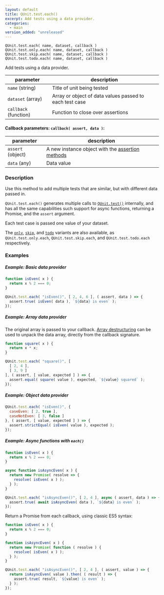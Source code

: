 ```yaml
---
layout: default
title: QUnit.test.each()
excerpt: Add tests using a data provider.
categories:
  - main
version_added: "unreleased"
---
```


`QUnit.test.each( name, dataset, callback )`<br>
`QUnit.test.only.each( name, dataset, callback )`<br>
`QUnit.test.skip.each( name, dataset, callback )`<br>
`QUnit.test.todo.each( name, dataset, callback )`

Add tests using a data provider.

| parameter | description |
|-----------|-------------|
| `name` (string) | Title of unit being tested |
| `dataset` (array) | Array or object of data values passed to each test case |
| `callback` (function) | Function to close over assertions |

#### Callback parameters: `callback( assert, data )`:

| parameter | description |
|-----------|-------------|
| `assert` (object) | A new instance object with the [assertion methods](../assert/index.md) |
| `data` (any) | Data value |

### Description

Use this method to add multiple tests that are similar, but with different data passed in.

`QUnit.test.each()` generates multiple calls to [`QUnit.test()`](./test.md) internally, and has all the same capabilities such support for async functions, returning a Promise, and the `assert` argument.

Each test case is passed one value of your dataset.

The [`only`](./test.only.md), [`skip`](./test.skip.md), and [`todo`](./test.todo.md) variants are also available, as `QUnit.test.only.each`, `QUnit.test.skip.each`, and `QUnit.test.todo.each` respectively.

### Examples

##### Example: Basic data provider

```js
function isEven( x ) {
  return x % 2 === 0;
}

QUnit.test.each( "isEven()", [ 2, 4, 6 ], ( assert, data ) => {
  assert.true( isEven( data ), `${data} is even` );
});
```

##### Example: Array data provider

The original array is passed to your callback. [Array destructuring](https://developer.mozilla.org/en-US/docs/Web/JavaScript/Reference/Operators/Destructuring_assignment) can be used to unpack the data array, directly from the callback signature.


```js
function square( x ) {
  return x * x;
}

QUnit.test.each( "square()", [
  [ 2, 4 ],
  [ 3, 9 ]
], ( assert, [ value, expected ] ) => {
  assert.equal( square( value ), expected, `${value} squared` );
});
```

##### Example: Object data provider

```js
QUnit.test.each( "isEven()", {
  caseEven: [ 2, true ],
  caseNotEven: [ 3, false ]
}, ( assert, [ value, expected ] ) => {
  assert.strictEqual( isEven( value ), expected );
});
```

##### Example: Async functions with `each()`

```js
function isEven( x ) {
  return x % 2 === 0;
}

async function isAsyncEven( x ) {
  return new Promise( resolve => {
    resolve( isEven( x ) );
  } );
}

QUnit.test.each( "isAsyncEven()", [ 2, 4 ], async ( assert, data ) => {
  assert.true( await isAsyncEven( data ), `${data} is even` );
});
```

Return a Promise from each callback, using classic ES5 syntax:

```js
function isEven( x ) {
  return x % 2 === 0;
}

function isAsyncEven( x ) {
  return new Promise( function ( resolve ) {
    resolve( isEven( x ) );
  } );
}

QUnit.test.each( "isAsyncEven()", [ 2, 4 ], ( assert, value ) => {
  return isAsyncEven( value ).then( ( result ) => {
    assert.true( result, `${value} is even` );
  } );
});
```
